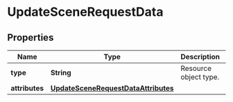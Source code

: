 

# UpdateSceneRequestData


## Properties

Name | Type | Description | Notes
------------ | ------------- | ------------- | -------------
**type** | **String** | Resource object type. | 
**attributes** | [**UpdateSceneRequestDataAttributes**](UpdateSceneRequestDataAttributes.md) |  | 



